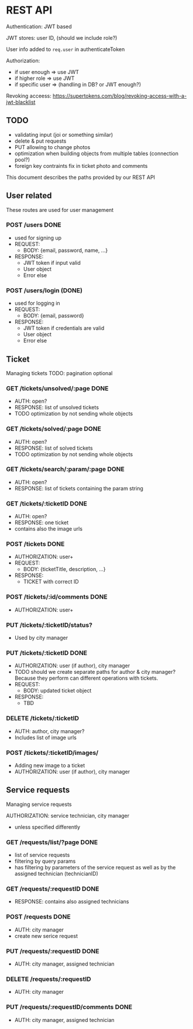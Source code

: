# REST API

Authentication: JWT based

JWT stores: user ID, (should we include role?)

User info added to `req.user` in authenticateToken 

Authorization:
 - if user enough => use JWT
 - if higher role => use JWT
 - if specific user => (handling in DB? or JWT enough?)

Revoking acceess: https://supertokens.com/blog/revoking-access-with-a-jwt-blacklist

## TODO 
 - validating input (joi or something similar)
 - delete & put requests
 - PUT allowing to change photos
 - optimization when building objects from multiple tables (connection pool?)
 - foreign key contraints fix in ticket photo and comments
  
This document describes the paths provided by our REST API

## User related

These routes are used for user management 

### POST /users DONE
 - used for signing up
 - REQUEST: 
   - BODY: {email, password, name, ...}
 - RESPONSE:
   - JWT token if input valid
   - User object
   - Error else

### POST /users/login (DONE)
 - used for logging in
 - REQUEST: 
   - BODY: {email, password}
 - RESPONSE:
   - JWT token if credentials are valid
   - User object
   - Error else

## Ticket

Managing tickets
TODO: pagination optional

### GET /tickets/unsolved/:page DONE
 - AUTH: open?
 - RESPONSE: list of unsolved tickets
 - TODO optimization by not sending whole objects 
  
### GET /tickets/solved/:page DONE
 - AUTH: open?
 - RESPONSE: list of solved tickets
 - TODO optimization by not sending whole objects 

### GET /tickets/search/:param/:page DONE
 - AUTH: open?
 - RESPONSE: list of tickets containing the param string

### GET /tickets/:ticketID DONE
 - AUTH: open?
 - RESPONSE: one ticket
 - contains also the image urls

### POST /tickets DONE
 - AUTHORIZATION: user+
 - REQUEST:
   - BODY: {ticketTitle, description, ...}
 - RESPONSE:
   - TICKET with correct ID

### POST /tickets/:id/comments DONE
 - AUTHORIZATION: user+

### PUT /tickets/:ticketID/status?
 - Used by city manager


### PUT /tickets/:ticketID DONE
 - AUTHORIZATION: user (if author), city manager
 - TODO should we create separate paths for author & city manager? Because they perform can different operations with tickets.
 - REQUEST:
   - BODY: updated ticket object
 - RESPONSE:
   - TBD

### DELETE /tickets/:ticketID
 - AUTH: author, city manager?
 - Includes list of image urls 

<!-- ### GET /tickets/:ticketID/images/:imageID -->


### POST /tickets/:ticketID/images/
- Adding new image to a ticket
- AUTHORIZATION: user (if author), city manager



## Service requests

Managing service requests

AUTHORIZATION: service technician, city manager
 - unless specified differently 

### GET /requests/list/?page DONE
 - list of service requests
 - filtering by query params
 - has filtering by parameters of the service request as well as by the assigned technician (technicianID)

### GET /requests/:requestID DONE
 - RESPONSE: contains also assigned technicians

### POST /requests DONE
 - AUTH: city manager
 - create new serice request

### PUT /requests/:requestID DONE
 - AUTH: city manager, assigned technician

### DELETE /requests/:requestID
 - AUTH: city manager

### PUT /requests/:requestID/comments DONE
 - AUTH: city manager, assigned technician
